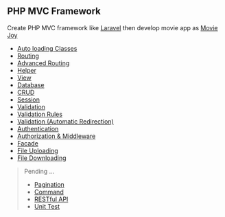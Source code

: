 ## PHP MVC Framework <!-- omit from toc -->

Create PHP MVC framework like [Laravel](https://laravel.com/) then develop movie app as [Movie Joy](https://moviesjoyhd.to/home)

- [Auto loading Classes](./autoloading-classes.md)
- [Routing](./routing.md)
- [Advanced Routing](./advanced-routing.md)
- [Helper](./helper.md)
- [View](./view.md)
- [Database](./database.md)
- [CRUD](./crud.md)
- [Session](./session.md)
- [Validation](./validation.md)
- [Validation Rules](./validation-rules.md)
- [Validation (Automatic Redirection)](./validation-automatic-redirection.md)
- [Authentication](./authentication.md)
- [Authorization & Middleware](./authorization-and-middleware.md)
- [Facade](./facade.md)
- [File Uploading](./file-uploading.md)
- [File Downloading](./file-downloading.md)

> Pending ...
>
> - [Pagination]()
> - [Command]()
> - [RESTful API]()
> - [Unit Test]()
